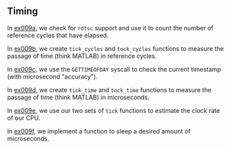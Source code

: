 ## Timing

In [ex009a](ex009a_rdtsc), we check for `rdtsc` support and use it to count the number of reference cycles that have elapsed.

In [ex009b](ex009b_tick_and_tock_in_cycles), we create `tick_cycles` and `tock_cycles` functions to measure the passage of time (think MATLAB) in reference cycles.

In [ex009c](ex009c_gettimeofday_syscall), we use the `GETTIMEOFDAY` syscall to check the current timestamp (with microsecond "accuracy").

In [ex009d](ex009d_tick_and_tock_in_microseconds), we create `tick_time` and `tock_time` functions to measure the passage of time (think MATLAB) in microseconds.

In [ex009e](ex009e_estimate_CPU_frequency), we use our two sets of `tick` functions to estimate the clock rate of our CPU.

In [ex009f](ex009f_sleep_delay), we implement a function to sleep a desired amount of microseconds.
